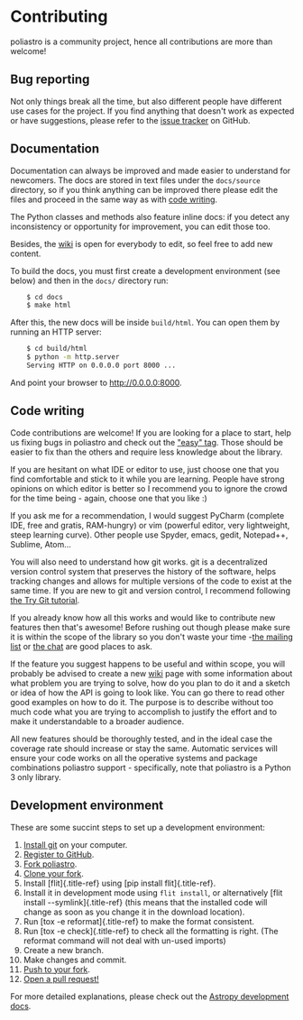 # Contributing

poliastro is a community project, hence all contributions are more than
welcome!

## Bug reporting

Not only things break all the time, but also different people have
different use cases for the project. If you find anything that doesn\'t
work as expected or have suggestions, please refer to the [issue
tracker](https://github.com/poliastro/poliastro/issues) on GitHub.

## Documentation

Documentation can always be improved and made easier to understand for
newcomers. The docs are stored in text files under the
`docs/source` directory, so if you think anything can be
improved there please edit the files and proceed in the same way as with
[code writing](#code-writing).

The Python classes and methods also feature inline docs: if you detect
any inconsistency or opportunity for improvement, you can edit those
too.

Besides, the [wiki](https://github.com/poliastro/poliastro/wiki) is open
for everybody to edit, so feel free to add new content.

To build the docs, you must first create a development environment (see
below) and then in the `docs/` directory run:
```bash
    $ cd docs
    $ make html
```
After this, the new docs will be inside `build/html`. You can open them
by running an HTTP server:
```bash
    $ cd build/html
    $ python -m http.server
    Serving HTTP on 0.0.0.0 port 8000 ...
```
And point your browser to <http://0.0.0.0:8000>.

## Code writing

Code contributions are welcome! If you are looking for a place to start,
help us fixing bugs in poliastro and check out the [\"easy\" tag]().
Those should be easier to fix than the others and require less knowledge
about the library.

If you are hesitant on what IDE or editor to use, just choose one that
you find comfortable and stick to it while you are learning. People have
strong opinions on which editor is better so I recommend you to ignore
the crowd for the time being - again, choose one that you like :)

If you ask me for a recommendation, I would suggest PyCharm (complete
IDE, free and gratis, RAM-hungry) or vim (powerful editor, very
lightweight, steep learning curve). Other people use Spyder, emacs,
gedit, Notepad++, Sublime, Atom\...

You will also need to understand how git works. git is a decentralized
version control system that preserves the history of the software, helps
tracking changes and allows for multiple versions of the code to exist
at the same time. If you are new to git and version control, I recommend
following [the Try Git tutorial](https://try.github.io/).

If you already know how all this works and would like to contribute new
features then that\'s awesome! Before rushing out though please make
sure it is within the scope of the library so you don\'t waste your time
-[the mailing list](https://groups.io/g/poliastro-dev) or [the
chat](http://chat.poliastro.space/) are good places to ask.

If the feature you suggest happens to be useful and within scope, you
will probably be advised to create a new
[wiki](https://github.com/poliastro/poliastro/wiki) page with some
information about what problem you are trying to solve, how do you plan
to do it and a sketch or idea of how the API is going to look like. You
can go there to read other good examples on how to do it. The purpose is
to describe without too much code what you are trying to accomplish to
justify the effort and to make it understandable to a broader audience.

All new features should be thoroughly tested, and in the ideal case the
coverage rate should increase or stay the same. Automatic services will
ensure your code works on all the operative systems and package
combinations poliastro support - specifically, note that poliastro is a
Python 3 only library.

## Development environment

These are some succint steps to set up a development environment:

1. [Install git](https://git-scm.com/) on your computer.
2. [Register to GitHub](https://github.com/).
3. [Fork poliastro](https://help.github.com/articles/fork-a-repo/).
4. [Clone your
    fork](https://help.github.com/articles/cloning-a-repository/).
5. Install [flit]{.title-ref} using [pip install flit]{.title-ref}.
6. Install it in development mode using `flit install`, or
   alternatively [flit install \--symlink]{.title-ref} (this means that
   the installed code will change as soon as you change it in the
   download location).
7. Run [tox -e reformat]{.title-ref} to make the format consistent.
8. Run [tox -e check]{.title-ref} to check all the formatting is right.
   (The reformat command will not deal with un-used imports)
9. Create a new branch.
10. Make changes and commit.
11. [Push to your
    fork](https://help.github.com/articles/pushing-to-a-remote/).
12. [Open a pull
    request!](https://help.github.com/articles/creating-a-pull-request/)

For more detailed explanations, please check out the [Astropy
development
docs](http://docs.astropy.org/en/stable/development/workflow/development_workflow.html).
